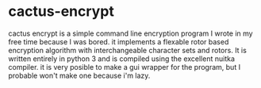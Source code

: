 # cactus-encrypt
cactus encrypt is a simple command line encryption program I wrote in my free time because I was bored. it implements a flexable rotor based encryption algorithm with interchangeable character sets and rotors. It is written entirely in python 3 and is compiled using the excellent nuitka compiler. it is very posible to make a gui wrapper for the program, but I probable won't make one because i'm lazy. 
